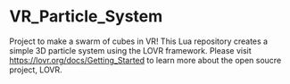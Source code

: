 # VR_Particle_System
Project to make a swarm of cubes in VR!
This Lua repository creates a simple 3D particle system using the LOVR framework. Please visit https://lovr.org/docs/Getting_Started to learn more about the open soucre project, LOVR.
